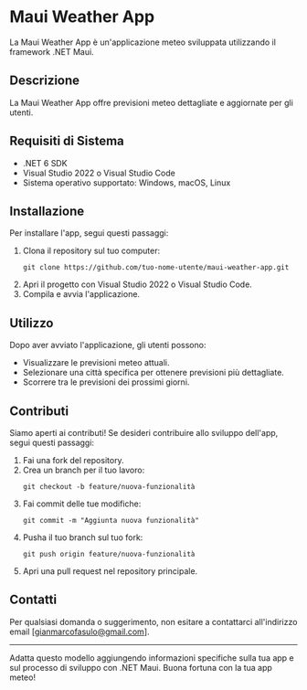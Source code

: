 # Maui Weather App

La Maui Weather App è un'applicazione meteo sviluppata utilizzando il framework .NET Maui.

## Descrizione

La Maui Weather App offre previsioni meteo dettagliate e aggiornate per gli utenti.

## Requisiti di Sistema

- .NET 6 SDK
- Visual Studio 2022 o Visual Studio Code
- Sistema operativo supportato: Windows, macOS, Linux

## Installazione

Per installare l'app, segui questi passaggi:

1. Clona il repository sul tuo computer:
   ```
   git clone https://github.com/tuo-nome-utente/maui-weather-app.git
   ```
2. Apri il progetto con Visual Studio 2022 o Visual Studio Code.
3. Compila e avvia l'applicazione.

## Utilizzo

Dopo aver avviato l'applicazione, gli utenti possono:

- Visualizzare le previsioni meteo attuali.
- Selezionare una città specifica per ottenere previsioni più dettagliate.
- Scorrere tra le previsioni dei prossimi giorni.

## Contributi

Siamo aperti ai contributi! Se desideri contribuire allo sviluppo dell'app, segui questi passaggi:

1. Fai una fork del repository.
2. Crea un branch per il tuo lavoro:
   ```
   git checkout -b feature/nuova-funzionalità
   ```
3. Fai commit delle tue modifiche:
   ```
   git commit -m "Aggiunta nuova funzionalità"
   ```
4. Pusha il tuo branch sul tuo fork:
   ```
   git push origin feature/nuova-funzionalità
   ```
5. Apri una pull request nel repository principale.

## Contatti

Per qualsiasi domanda o suggerimento, non esitare a contattarci all'indirizzo email [gianmarcofasulo@gmail.com].

---

Adatta questo modello aggiungendo informazioni specifiche sulla tua app e sul processo di sviluppo con .NET Maui. Buona fortuna con la tua app meteo!
